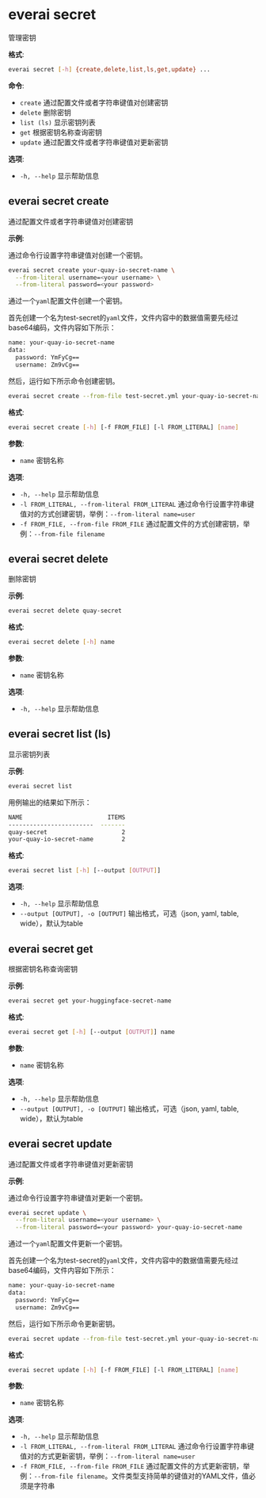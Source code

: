 # everai secret
管理密钥  

**格式**:  
```bash
everai secret [-h] {create,delete,list,ls,get,update} ...
```

**命令**:  
* `create`              通过配置文件或者字符串键值对创建密钥 
* `delete`              删除密钥 
* `list (ls)`           显示密钥列表 
* `get`                 根据密钥名称查询密钥 
* `update`              通过配置文件或者字符串键值对更新密钥 

**选项**:  
* `-h, --help`            显示帮助信息  

## everai secret create              
通过配置文件或者字符串键值对创建密钥

**示例**:  

通过命令行设置字符串键值对创建一个密钥。  

```bash  
everai secret create your-quay-io-secret-name \
  --from-literal username=<your username> \
  --from-literal password=<your password>
```

通过一个`yaml`配置文件创建一个密钥。  

首先创建一个名为test-secret的`yaml`文件，文件内容中的数据值需要先经过base64编码，文件内容如下所示：  

```bash
name: your-quay-io-secret-name
data:
  password: YmFyCg==
  username: Zm9vCg==
```
然后，运行如下所示命令创建密钥。 

```bash  
everai secret create --from-file test-secret.yml your-quay-io-secret-name
```

**格式**:
```bash  
everai secret create [-h] [-f FROM_FILE] [-l FROM_LITERAL] [name]  
```

**参数**:  
  * `name`                  密钥名称

**选项**:  
* `-h, --help`            显示帮助信息  
* `-l FROM_LITERAL, --from-literal FROM_LITERAL`
                        通过命令行设置字符串键值对的方式创建密钥，举例：`--from-literal name=user` 
* `-f FROM_FILE, --from-file FROM_FILE`
                        通过配置文件的方式创建密钥，举例：`--from-file filename`  

## everai secret delete              
删除密钥

**示例**:  
```bash
everai secret delete quay-secret
```

**格式**:   
```bash
everai secret delete [-h] name
```
**参数**:  
  * `name`        密钥名称

**选项**:  
* `-h, --help`  显示帮助信息  

## everai secret list (ls)           
显示密钥列表  

**示例**:
```bash  
everai secret list
```

用例输出的结果如下所示：  

```bash 
NAME                        ITEMS
------------------------  -------
quay-secret                     2
your-quay-io-secret-name        2
```
 
**格式**:
```bash  
everai secret list [-h] [--output [OUTPUT]]  
```

**选项**:  
* `-h, --help`            显示帮助信息
* `--output [OUTPUT], -o [OUTPUT]`
                        输出格式，可选（json, yaml, table, wide），默认为table

## everai secret get                 
根据密钥名称查询密钥

**示例**:
```bash  
everai secret get your-huggingface-secret-name
```
**格式**:
```bash  
everai secret get [-h] [--output [OUTPUT]] name
```

**参数**:  
  * `name`                  密钥名称  

**选项**:  
* `-h, --help`            显示帮助信息  
* `--output [OUTPUT], -o [OUTPUT]`
                        输出格式，可选（json, yaml, table, wide），默认为table  

## everai secret update              
通过配置文件或者字符串键值对更新密钥  

**示例**:  

通过命令行设置字符串键值对更新一个密钥。  

```bash
everai secret update \
  --from-literal username=<your username> \
  --from-literal password=<your password> your-quay-io-secret-name
```

通过一个`yaml`配置文件更新一个密钥。  

首先创建一个名为test-secret的`yaml`文件，文件内容中的数据值需要先经过base64编码，文件内容如下所示：  

```bash
name: your-quay-io-secret-name
data:
  password: YmFyCg==
  username: Zm9vCg==
```
然后，运行如下所示命令更新密钥。 
 
```bash  
everai secret update --from-file test-secret.yml your-quay-io-secret-name
```


**格式**:  
```bash
everai secret update [-h] [-f FROM_FILE] [-l FROM_LITERAL] [name]
```
**参数**:  
  * `name`                  密钥名称  

**选项**:  
* `-h, --help`            显示帮助信息  
* `-l FROM_LITERAL, --from-literal FROM_LITERAL`
                        通过命令行设置字符串键值对的方式更新密钥，举例：`--from-literal name=user`  
* `-f FROM_FILE, --from-file FROM_FILE`
                        通过配置文件的方式更新密钥，举例：`--from-file filename`。文件类型支持简单的键值对的YAML文件，值必须是字符串  

